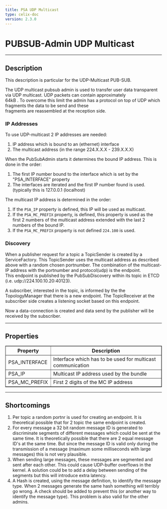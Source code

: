```yaml
---
title: PSA UDP Multicast
type: celix-doc
version: 2.3.0
---
```


<!--
Licensed to the Apache Software Foundation (ASF) under one or more
contributor license agreements.  See the NOTICE file distributed with
this work for additional information regarding copyright ownership.
The ASF licenses this file to You under the Apache License, Version 2.0
(the "License"); you may not use this file except in compliance with
the License.  You may obtain a copy of the License at
   
    http://www.apache.org/licenses/LICENSE-2.0

Unless required by applicable law or agreed to in writing, software
distributed under the License is distributed on an "AS IS" BASIS,
WITHOUT WARRANTIES OR CONDITIONS OF ANY KIND, either express or implied.
See the License for the specific language governing permissions and
limitations under the License.
-->

# PUBSUB-Admin UDP Multicast

---

## Description

This description is particular for the UDP-Multicast PUB-SUB. 

The UDP multicast pubsub admin is used to transfer user data transparent via UDP multicast. UDP packets can contain approximately  
64kB . To overcome this limit the admin has a protocol on top of UDP which fragments the data to be send and these  
fragments are reassembled at the reception side.

### IP Addresses

To use UDP-multicast 2 IP addresses are needed:

1. IP address which is bound to an (ethernet) interface
2. The multicast address (in the range 224.X.X.X - 239.X.X.X)

When the PubSubAdmin starts it determines the bound IP address. This is done in the order:

1. The first IP number bound to the interface which is set by the "PSA_INTERFACE" property
2. The interfaces are iterated and the first IP number found is used. (typically this is 127.0.0.1 (localhost)

The multicast IP address is determined in the order:

1. If the `PSA_IP` property is defined, this IP will be used as multicast.
2. If the `PSA_MC_PREFIX` property, is defined, this property is used as the first 2 numbers of the multicast address extended with the last 2 numbers of the bound IP.
3. If the `PSA_MC_PREFIX` property is not defined `224.100` is used.

### Discovery

When a publisher request for a topic a TopicSender is created by a ServiceFactory. This TopicSender uses the multicast address as described above with a random chosen portnumber. The combination of the multicast-IP address with the portnumber and protocol(udp) is the endpoint.  
This endpoint is published by the PubSubDiscovery within its topic in ETCD (i.e. udp://224.100.10.20:40123).
 
A subscriber, interested in the topic, is informed by the the TopologyManager that there is a new endpoint. The TopicReceiver at the subscriber side creates a listening socket based on this endpoint.

Now a data-connection is created and data send by the publisher will be received by the subscriber.  

---

## Properties

<table border="1">
    <tr><th>Property</th><th>Description</th></tr>
    <tr><td>PSA_INTERFACE</td><td>Interface which has to be used for multicast communication</td></tr>
    <tr><td>PSA_IP</td><td>Multicast IP address used by the bundle</td></tr>
    <tr><td>PSA_MC_PREFIX</td><td>First 2 digits of the MC IP address </td></tr>
</table>

---

## Shortcomings

1. Per topic a random portnr is used for creating an endpoint. It is theoretical possible that for 2 topic the same endpoint is created.
2. For every message a 32 bit random message ID is generated to discriminate segments of different messages which could be sent at the same time. It is theoretically possible that there are 2 equal message ID's at the same time. But since the message ID is valid only during the transmission of a message (maximum some milliseconds with large messages) this is not very plausible.
3. When sending large messages, these messages are segmented and sent after each other. This could cause UDP-buffer overflows in the kernel. A solution could be to add a delay between sending of the segments but this will introduce extra latency.
4. A Hash is created, using the message definition, to identify the message type. When 2 messages generate the same hash something will terribly go wrong. A check should be added to prevent this (or another way to identify the message type). This problem is also valid for the other admins.




